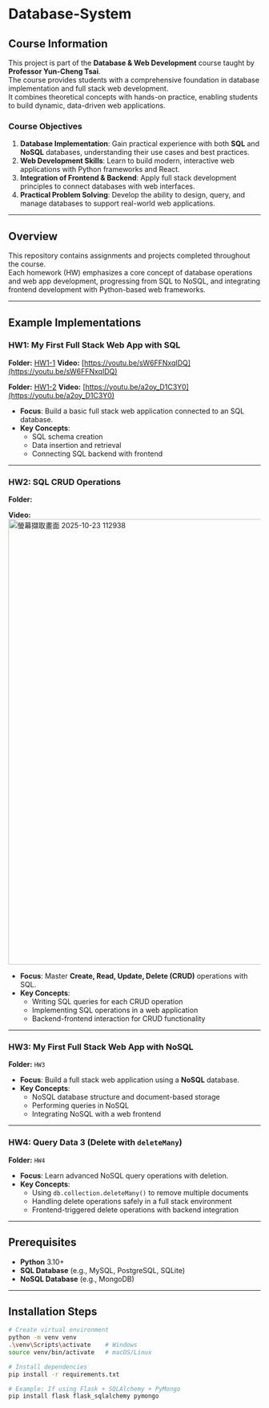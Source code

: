 # Database-System

## Course Information  
This project is part of the **Database & Web Development** course taught by **Professor Yun-Cheng Tsai**.  
The course provides students with a comprehensive foundation in database implementation and full stack web development.  
It combines theoretical concepts with hands-on practice, enabling students to build dynamic, data-driven web applications.  

### Course Objectives  
1. **Database Implementation**: Gain practical experience with both **SQL** and **NoSQL** databases, understanding their use cases and best practices.  
2. **Web Development Skills**: Learn to build modern, interactive web applications with Python frameworks and React.  
3. **Integration of Frontend & Backend**: Apply full stack development principles to connect databases with web interfaces.  
4. **Practical Problem Solving**: Develop the ability to design, query, and manage databases to support real-world web applications.  

---

## Overview  
This repository contains assignments and projects completed throughout the course.  
Each homework (HW) emphasizes a core concept of database operations and web app development, progressing from SQL to NoSQL, and integrating frontend development with Python-based web frameworks.  

---

## Example Implementations  

### **HW1: My First Full Stack Web App with SQL**  
**Folder:** [HW1-1](https://github.com/KyleHung7/Database-System/tree/main/HW1-1)
**Video:** [https://youtu.be/sW6FFNxqIDQ](https://youtu.be/sW6FFNxqIDQ)


**Folder:** [HW1-2](https://github.com/KyleHung7/Database-System/tree/main/HW1-2)
**Video:** [https://youtu.be/a2oy_D1C3Y0](https://youtu.be/a2oy_D1C3Y0)

- **Focus**: Build a basic full stack web application connected to an SQL database.  
- **Key Concepts**:  
  - SQL schema creation  
  - Data insertion and retrieval  
  - Connecting SQL backend with frontend  

---

### **HW2: SQL CRUD Operations**  
**Folder:**

**Video:** 
<img width="566" height="888" alt="螢幕擷取畫面 2025-10-23 112938" src="https://github.com/user-attachments/assets/38d426bc-9067-4d2e-8a97-d505ab3521cb" />

- **Focus**: Master **Create, Read, Update, Delete (CRUD)** operations with SQL.  
- **Key Concepts**:  
  - Writing SQL queries for each CRUD operation  
  - Implementing SQL operations in a web application  
  - Backend-frontend interaction for CRUD functionality  

---

### **HW3: My First Full Stack Web App with NoSQL**  
**Folder:** `HW3`  
- **Focus**: Build a full stack web application using a **NoSQL** database.  
- **Key Concepts**:  
  - NoSQL database structure and document-based storage  
  - Performing queries in NoSQL  
  - Integrating NoSQL with a web frontend  

---

### **HW4: Query Data 3 (Delete with `deleteMany`)**  
**Folder:** `HW4`  
- **Focus**: Learn advanced NoSQL query operations with deletion.  
- **Key Concepts**:  
  - Using `db.collection.deleteMany()` to remove multiple documents  
  - Handling delete operations safely in a full stack environment  
  - Frontend-triggered delete operations with backend integration  

---

## Prerequisites  
- **Python** 3.10+  
- **SQL Database** (e.g., MySQL, PostgreSQL, SQLite)  
- **NoSQL Database** (e.g., MongoDB)  

---

## Installation Steps  
```bash
# Create virtual environment
python -m venv venv
.\venv\Scripts\activate    # Windows
source venv/bin/activate   # macOS/Linux

# Install dependencies
pip install -r requirements.txt

# Example: If using Flask + SQLAlchemy + PyMongo
pip install flask flask_sqlalchemy pymongo

